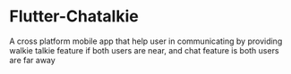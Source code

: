 # Flutter-Chatalkie
A cross platform mobile app that help user in communicating by providing walkie talkie feature if both users are near, and chat feature is both users are far away
